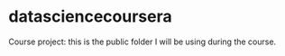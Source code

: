 datasciencecoursera
===================

Course project: this is the public folder I will be using during the course.
